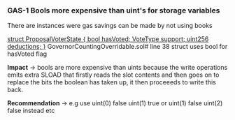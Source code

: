 ### GAS-1 Bools more expensive than uint's for storage variables

There are instances were gas savings can be made by not using books

[struct ProposalVoterState { bool hasVoted; VoteType support; uint256 deductions; }](https://github.com/code-423n4/2023-08-livepeer/blob/a3d801fa4690119b6f96aeb5508e58d752bda5bc/contracts/treasury/GovernorCountingOverridable.sol#L38) GovernorCountingOverridable.sol# line 38 struct uses bool for hasVoted flag

**Impact** -> bools are more expensive than uints because the write operations emits extra SLOAD that firstly reads the slot contents and then goes on to replace the bits the boolean has taken up, it then proceeeds to write this back.

**Recommendation** -> e.g use uint(0) false uint(1) true or uint(1) false uint(2) false instead etc

